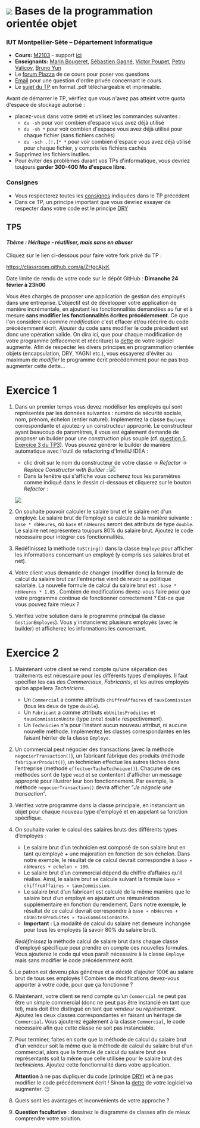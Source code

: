# ![](ressources/logo.jpeg) Bases de la programmation orientée objet 

### IUT Montpellier-Sète – Département Informatique

* **Cours:** [M2103](http://cache.media.enseignementsup-recherche.gouv.fr/file/25/09/7/PPN_INFORMATIQUE_256097.pdf) - support [ici](https://github.com/IUTInfoMontp-M2103/Ressources)
* **Enseignants:** [Marin Bougeret](mailto:marin.bougeret@umontpellier.fr), [Sébastien Gagné](mailto:sebastien.gagne@umontpellier.fr), [Victor Poupet](mailto:victor.poupet@umontpellier.fr), [Petru Valicov](mailto:petru.valicov@umontpellier.fr), [Bruno Yun](mailto:bruno.yun@umontpellier.fr) 
* Le [forum Piazza](https://piazza.com/class/jpv7gf0lltk4kc) de ce cours pour poser vos questions
* [Email](mailto:petru.valicov@umontpellier.fr) pour une question d'ordre privée concernant le cours.
* Le [sujet du TP](http://pageperso.lif.univ-mrs.fr/~petru.valicov/Cours/M2103/TP5.pdf) en format .pdf téléchargeable et imprimable.

Avant de démarrer le TP, vérifiez que vous n'avez pas atteint votre quota d'espace de stockage autorisé :

* placez-vous dans votre `$HOME` et utilisez les commandes suivantes :
    * `du -sh` pour voir combien d'espace vous avez déjà utilisé
    * `du -sh *` pour voir combien d'espace vous avez déjà utilisé pour chaque fichier (sans fichiers cachés)
    * `du -sch .[!.]* *` pour voir combien d'espace vous avez déjà utilisé pour chaque fichier, y compris les fichiers cachés
* Supprimez les fichiers inutiles.
* Pour éviter des problèmes durant vos TPs d'informatique, vous devriez toujours **garder 300-400 Mo d'espace libre**.


### Consignes
- Vous respecterez toutes les [consignes](https://github.com/IUTInfoMontp-M2103/TP4#consignes) indiquées dans le TP précédent
- Dans ce TP, un principe important que vous devriez essayer de respecter dans votre code est le principe
[DRY](https://fr.wikipedia.org/wiki/Ne_vous_r%C3%A9p%C3%A9tez_pas)



## TP5
#### _Thème : Héritage - réutiliser, mais sans en abuser_

Cliquez sur le lien ci-dessous pour faire votre fork privé du TP :

https://classroom.github.com/a/ZHgcAjxK

Date limite de rendu de votre code sur le dépôt GitHub : **Dimanche 24 février à 23h00**

Vous êtes chargés de proposer une application de gestion des employés dans une entreprise.
L’objectif est de développer votre application de manière incrémentale, en ajoutant les fonctionnalités demandées au fur
et à mesure __sans modifier les fonctionnalités écrites précédemment__. Ce que l'on considère ici comme _modification_
c'est effacer et/ou réécrire du code précédemment écrit. _Ajouter_ du code sans modifier le code précédent est donc
une opération valide. On dira ici, que pour chaque modification de votre programme (effacement et réécriture) la
[dette](https://fr.wikipedia.org/wiki/Dette_technique) de votre logiciel augmente.
Afin de respecter les divers principes en programmation orientée objets (encapsulation, DRY, YAGNI etc.), vous essayerez
d'éviter au maximum de _modifier_ le programme écrit précédemment pour ne pas trop augmenter cette dette...

# Exercice 1

1. Dans un premier temps vous devez modéliser les employés qui sont représentés par les données suivantes : numéro de
   sécurité sociale, nom, prénom, échelon (entier naturel). Implémentez la classe `Employe`
   correspondante et ajoutez-y un constructeur approprié. Le constructeur ayant beaucoup de paramètres, il vous est également
    demandé de proposer un builder pour une construction plus souple (cf.
    [question 5, Exercice 3 du TP3](https://github.com/IUTInfoMontp-M2103/tp3#exercice-3-bonus)).
    Vous pouvez générer le builder de manière automatique avec l'outil de refactoring d'IntelliJ IDEA :
   * clic droit sur le nom du constructeur de votre classe &rightarrow; _Refactor_ &rightarrow;
   _Replace Constructor with Builder_ :
   ![](ressources/GenerationBuilder.png)
   * Dans la fenêtre qui s'affiche vous cocherez tous les paramètres comme indiqué dans le dessin ci-dessous et cliquerez
    sur le bouton _Refactor_ :
   
   ![](ressources/ParametresBuilder.png)

2. On souhaite pouvoir calculer le salaire brut et le salaire net d'un employé.  Le salaire brut de l’employé se calcule
 de la manière suivante : `base * nbHeures`, où `base` et `nbHeures` seront des attributs de type `double`.
 Le salaire net représentera toujours 80% du salaire brut. Ajoutez le code nécessaire pour intégrer ces fonctionnalités.
 
3. Redéfinissez la méthode `toString()` dans la classe `Employe` pour afficher les informations concernant un employé
(y compris ses salaires brut et net).
 
4. Votre client vous demande de changer (modifier donc) la formule de calcul du salaire brut car l'entreprise vient de
revoir sa politique salariale. La nouvelle formule de calcul du salaire brut est : `base * nbHeures * 1.05` .
Combien de modifications devez-vous faire pour que votre programme continue de fonctionner correctement ?
Est-ce que vous pouvez faire mieux ?
   
5. Vérifiez votre solution dans le programme principal (la classe `GestionEmployes`). Vous y instancierez plusieurs
employés (avec le builder) et afficherez les informations les concernant.


# Exercice 2

1. Maintenant votre client se rend compte qu’une séparation des traitements est nécessaire pour les différents types
d'employés. Il faut spécifier les cas des _Commerciaux_, _Fabricants_, et les autres employés qu’on appellera
_Techniciens_.
   * Un `Commercial` a comme attributs `chiffreAffaires` et `tauxCommission`  (tous les deux de type `double`).
   * Un `Fabricant` a comme attributs `nbUnitesProduites` et `tauxCommissionUnite` (type `int`et `double` respectivement).
   * Un `Technicien` n'a pour l'instant aucun nouveau attribut, ni aucune nouvelle méthode.
 Implémentez les classes correspondantes en les faisant hériter de la classe `Employe`.

2. Un commercial peut négocier des transactions (avec la méthode `negocierTransaction()`), un fabricant fabrique des
produits (méthode `fabriquerProduit()`), un technicien effectue les autres tâches dans l’entreprise
(méthode `effectuerTacheTechnique()`). Chacune de ces méthodes sont de type `void` et se contentent
d'afficher un message approprié pour illustrer leur bon fonctionnement. Par exemple, la méthode `negocierTransaction()`
devra afficher ”_Je négocie une transaction_”.

3. Vérifiez votre programme dans la classe principale, en instanciant un objet pour chaque nouveau type d'employé et en
appelant sa fonction spécifique. 

4. On souhaite varier le calcul des salaires bruts des différents types d’employés :
    * Le salaire brut d’un technicien est composé de son salaire brut en tant qu’employé + une majoration
    en fonction de son échelon. Dans notre exemple, le résultat de ce calcul devrait correspondre à 
    `base ∗ nbHeures + echelon ∗ 100`.
    * Le salaire brut d’un commercial dépend du chiffre d’affaires qu’il réalise. Ainsi, le salaire brut se calcule
    suivant la formule `base + chiffreAffaires ∗ tauxCommission`.
    * Le salaire brut d’un fabricant est calculé de la même manière que le salaire brut d’un employé en ajoutant une
    rémunération supplémentaire en fonction du rendement. Dans notre exemple, le résultat de ce calcul devrait
    correspondre à `base ∗ nbHeures + nbUnitesProduites ∗ tauxCommissionUnite`.
    * **Important :** La modalité de calcul du salaire net demeure inchangée pour tous les employés (à savoir 80% du
    salaire brut).
    
   _Redéfinissez_ la méthode calcul de salaire brut dans chaque classe d'employé spécifique pour prendre en compte
   ces nouvelles formules. Vous ajouterez le code qui vous paraît nécessaire à la classe `Employe` mais sans modifier
   le code précédemment écrit.

5. Le patron est devenu plus généreux et a décidé d’ajouter 100€ au salaire brut de tous ses employés ! Combien de
modifications devez-vous apporter à votre code, pour que ça fonctionne ?

6. Maintenant, votre client se rend compte qu’un `Commercial` ne peut pas être un simple commercial (donc ne peut pas être
instancié en tant que tel), mais doit être distingué en tant que _vendeur_ ou _représentant_.
Ajoutez les deux classes correspondantes en faisant un héritage de `Commercial`. Vous ajouterez également à la classe
`Commercial`, le code nécessaire afin que cette classe ne soit pas instanciable.

7. Pour terminer, faites en sorte que la méthode de calcul du salaire brut d'un vendeur soit la même que la méthode
de calcul du salaire brut d'un commercial, alors que la formule de calcul du salaire brut des représentants soit la même
que celle utilisée pour le salaire brut des _techniciens_. Ajoutez cette fonctionnalité dans votre application.

   **Attention** à ne pas dupliquer du code (principe [DRY](https://fr.wikipedia.org/wiki/Ne_vous_r%C3%A9p%C3%A9tez_pas))
   et à ne pas modifier le code précédemment écrit ! Sinon la [dette](https://fr.wikipedia.org/wiki/Dette_technique)
   de votre logiciel va augmenter. :smirk:

8. Quels sont les avantages et inconvénients de votre approche ?

8. **Question facultative** : dessinez le diagramme de classes afin de mieux comprendre votre solution.
